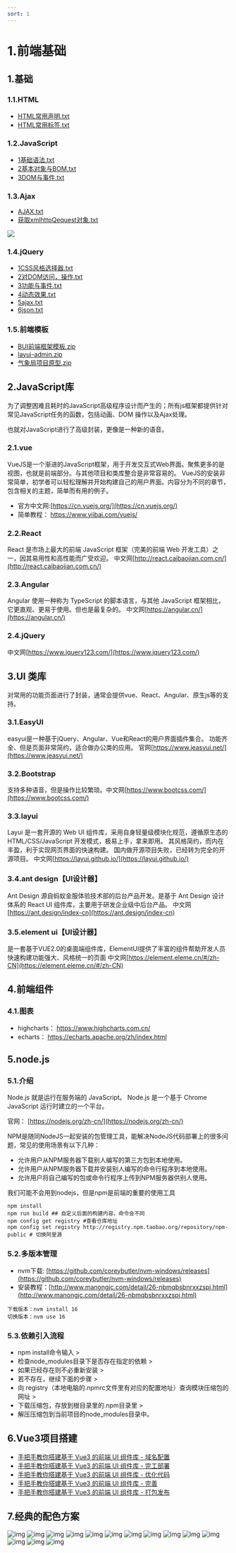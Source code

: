 ```yaml
---
sort: 1
---
```

# 1.前端基础

## 1.基础

### 1.1.HTML

- [HTML常用声明.txt](课件/1.html/HTML常用声明.txt)
- [HTML常用标签.txt](课件/1.html/HTML常用标签.txt)

### 1.2.JavaScript

- [1基础语法.txt](课件/2.JavaScript/1基础语法.txt)
- [2基本对象与BOM.txt](课件/2.JavaScript/2基本对象与BOM.txt)
- [3DOM与事件.txt](课件/2.JavaScript/3DOM与事件.txt)

### 1.3.Ajax

- [AJAX.txt](课件/3.ajax/AJAX.txt)
- [获取xmlhttpQequest对象.txt](课件/3.ajax/获取xmlhttpQequest对象.txt)

![](课件/3.ajax/AJAX执行程序.jpg)

<div name="wordShowDiv" word-url="课件/./3.ajax/AJAX.docx"></div>

### 1.4.jQuery

- [1CSS风格选择器.txt](课件/4.jQuery/1CSS风格选择器.txt)
- [2对DOM访问，操作.txt](课件/4.jQuery/2对DOM访问，操作.txt)
- [3功能与事件.txt](课件/4.jQuery/3功能与事件.txt)
- [4动态效果.txt](课件/4.jQuery/4动态效果.txt)
- [5ajax.txt](课件/4.jQuery/5ajax.txt)
- [6json.txt](课件/4.jQuery/6json.txt)

### 1.5.前端模板

- [BUI前端框架模板.zip](模板/BUI前端框架模板.zip)
- [layui-admin.zip](模板/layui-admin.zip)
- [气象局项目原型.zip](模板/气象局项目原型.zip)

## 2.JavaScript库

为了调整困难且耗时的JavaScript高级程序设计而产生的；所有js框架都提供针对常见JavaScript任务的函数，包括动画、DOM 操作以及Ajax处理。

也就对JavaScript进行了高级封装，更像是一种新的语音。

### 2.1.vue

VueJS是一个渐进的JavaScript框架，用于开发交互式Web界面。聚焦更多的是视图，也就是前端部分。与其他项目和类库整合是非常容易的。
VueJS的安装非常简单，初学者可以轻松理解并开始构建自己的用户界面。内容分为不同的章节，包含相关的主题，简单而有用的例子。

- 官方中文网:[https://cn.vuejs.org/](https://cn.vuejs.org/)
- 简单教程： https://www.yiibai.com/vuejs/

### 2.2.React

React 是市场上最大的前端 JavaScript 框架（完美的前端 Web 开发工具）之一，因其易用性和高性能而广受欢迎。
中文网[http://react.caibaojian.com.cn/](http://react.caibaojian.com.cn/)

### 2.3.Angular

Angular 使用一种称为 TypeScript 的脚本语言，与其他 JavaScript 框架相比，它更直观、更易于使用。但也是最复杂的。
中文网[https://angular.cn/](https://angular.cn/)

### 2.4.jQuery

中文网[https://www.jquery123.com/](https://www.jquery123.com/)

## 3.UI 类库

对常用的功能页面进行了封装，通常会提供vue、React、Angular、原生js等的支持。

### 3.1.EasyUI

easyui是一种基于jQuery、Angular、Vue和React的用户界面插件集合。 功能齐全、但是页面非常简约，适合做办公类的应用。
官网[https://www.jeasyui.net/](https://www.jeasyui.net/)

### 3.2.Bootstrap

支持多种语音，但是操作比较繁琐。中文网[https://www.bootcss.com/](https://www.bootcss.com/)

### 3.3.layui

Layui 是一套开源的 Web UI 组件库，采用自身轻量级模块化规范，遵循原生态的 HTML/CSS/JavaScript 开发模式，极易上手，拿来即用。 其风格简约，而内在丰盈，利于实现网页界面的快速构建。
国内做开源项目失败，已经转为完全的开源项目。
中文网[https://layui.github.io/](https://layui.github.io/)

### 3.4.ant design【UI设计器】
Ant Design 源自蚂蚁金服体验技术部的后台产品开发。是基于 Ant Design 设计体系的 React UI 组件库，主要用于研发企业级中后台产品。
中文网[https://ant.design/index-cn](https://ant.design/index-cn)

### 3.5.element ui【UI设计器】

是一套基于VUE2.0的桌面端组件库，ElementUI提供了丰富的组件帮助开发人员快速构建功能强大、风格统一的页面
中文网[https://element.eleme.cn/#/zh-CN](https://element.eleme.cn/#/zh-CN)

## 4.前端组件

### 4.1.图表
- highcharts： https://www.highcharts.com.cn/
- echarts： https://echarts.apache.org/zh/index.html

## 5.node.js

### 5.1.介绍
Node.js 就是运行在服务端的 JavaScript。
Node.js 是一个基于 Chrome JavaScript 运行时建立的一个平台。

官网： [https://nodejs.org/zh-cn/](https://nodejs.org/zh-cn/)

NPM是随同NodeJS一起安装的包管理工具，能解决NodeJS代码部署上的很多问题，常见的使用场景有以下几种：
- 允许用户从NPM服务器下载别人编写的第三方包到本地使用。
- 允许用户从NPM服务器下载并安装别人编写的命令行程序到本地使用。
- 允许用户将自己编写的包或命令行程序上传到NPM服务器供别人使用。

我们可能不会用到nodejs，但是npm是前端的重要的使用工具

```shell
npm install
npm run build ## 自定义后面的构建内容，命令会不同
npm config get registry #查看仓库地址
npm config set registry http://registry.npm.taobao.org/repository/npm-public # 切换阿里源
```

### 5.2.多版本管理
- nvm下载: [https://github.com/coreybutler/nvm-windows/releases](https://github.com/coreybutler/nvm-windows/releases)
- 安装教程：[http://www.manongjc.com/detail/26-nbmqbsbnrxxzspj.html](http://www.manongjc.com/detail/26-nbmqbsbnrxxzspj.html)

```shell
下载版本：nvm install 16
切换版本：nvm use 16
```

### 5.3.依赖引入流程

- npm install命令输入 > 
- 检查node_modules目录下是否存在指定的依赖 > 
- 如果已经存在则不必重新安装 > 
- 若不存在，继续下面的步骤 > 
- 向 registry（本地电脑的.npmrc文件里有对应的配置地址）查询模块压缩包的网址 > 
- 下载压缩包，存放到根目录里的.npm目录里 > 
- 解压压缩包到当前项目的node_modules目录中。

## 6.Vue3项目搭建

- [手把手教你搭建基于 Vue3 的前端 UI 组件库 - 域名配置](https://mp.weixin.qq.com/s/wB1Q2o12MhzkcD40NGauSg) 
- [手把手教你搭建基于 Vue3 的前端 UI 组件库 - 完工部署](https://mp.weixin.qq.com/s/Mspwx5IQRSO_8W4T6xf-mw) 
- [手把手教你搭建基于 Vue3 的前端 UI 组件库 - 优化代码](https://mp.weixin.qq.com/s/O3ubHgnmAsVjO0DgW0_baA) 
- [手把手教你搭建基于 Vue3 的前端 UI 组件库 - 完善](https://mp.weixin.qq.com/s/RNQNw3zSexgK6dLufyAJ1w) 
- [手把手教你搭建基于 Vue3 的前端 UI 组件库 - 打包发布](https://mp.weixin.qq.com/s/I6W0uCdmZFLNFkc9dxESDw) 

## 7.经典的配色方案
![img](img/20071226225019193.gif)
![img](img/20071226225019908.gif)
![img](img/20071226225019949.gif)
![img](img/20071226225020323.gif)
![img](img/20071226225020386.gif)
![img](img/20071226225020543.gif)
![img](img/20071226225020573.gif)
![img](img/20071226225020949.gif)
![img](img/20071226225021298.gif)
![img](img/20071226225021415.gif)
![img](img/20071226225021588.gif)
![img](img/20071226225022271.gif)
![img](img/20071226225022419.gif)
![img](img/20071226225022820.gif)
